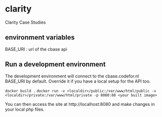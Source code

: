 # clarity
Clarity Case Studies

## environment variables
BASE_URI : url of the cbase api

## Run a development environment

The development environment will connect to the cbase.codefor.nl BASE_URI by default. Override it if you have a local setup for the API too.

`docker build .`
`docker run -v <localdir>/public:/var/www/html/public -v <localdir>/private:/var/www/html/private -p 8080:80 <your built image>`

You can then access the site at http://localhost:8080 and make changes in your local php files.